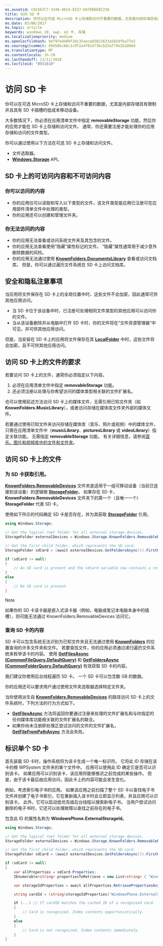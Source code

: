 ```yaml
---
ms.assetid: CAC6A7C7-3348-4EC4-8327-D47EB6E0C238
title: 访问 SD 卡
description: 你可以在可选 MicroSD 卡上存储和访问不重要的数据，尤其是内部存储具有限制的低成本移动设备。
ms.date: 03/08/2017
ms.topic: article
keywords: windows 10, uwp, sd 卡, 存储
ms.localizationpriority: medium
ms.openlocfilehash: 9ef97ed489f2dc35aece83821633a583dfba77e2
ms.sourcegitcommit: 49d58bc66c1c9f2a4f81473bcb25af79e2b1088d
ms.translationtype: MT
ms.contentlocale: zh-CN
ms.lasthandoff: 12/11/2018
ms.locfileid: "8931610"
---
```

# <a name="access-the-sd-card"></a>访问 SD 卡



你可以在可选 MicroSD 卡上存储和访问不重要的数据，尤其是内部存储具有限制并且具有 SD 卡插槽的低成本移动设备。

大多数情况下，你必须在应用清单文件中指定 **removableStorage** 功能，然后你的应用才能在 SD 卡上存储和访问文件。 通常，你还需要注册才能处理你的应用存储和访问的文件类型。

你可以通过使用以下方法在可选 SD 卡上存储和访问文件。
- 文件选取器。
- [**Windows.Storage**](https://msdn.microsoft.com/library/windows/apps/br227346) API。

## <a name="what-you-can-and-cant-access-on-the-sd-card"></a>SD 卡上的可访问内容和不可访问内容

### <a name="what-you-can-access"></a>你可以访问的内容

- 你的应用仅可以读取和写入以下类型的文件，该文件类型是应用已注册可在应用部件清单文件中处理的类型。
- 你的应用还可以创建和管理文件夹。

### <a name="what-you-cant-access"></a>你无法访问的内容

- 你的应用无法查看或访问系统文件夹及其包含的文件。
- 你的应用无法查看使用“隐藏”属性标记的文件。 “隐藏”属性通常用于减少意外删除数据的风险。
- 你的应用无法通过使用 [**KnownFolders.DocumentsLibrary**](https://msdn.microsoft.com/library/windows/apps/br227152) 查看或访问文档库。 但是，你可以通过遍历文件系统在 SD 卡上访问文档库。

## <a name="security-and-privacy-considerations"></a>安全和隐私注意事项

当应用将文件保存在 SD 卡上的全局位置中时，这些文件不会加密，因此通常可供其他应用访问。

- 当 SD 卡位于该设备中时，已注册可处理相同文件类型的其他应用可以访问你的文件。
- 当从该设备删除并从电脑中打开 SD 卡时，你的文件将在“文件资源管理器”中可见，并可供其他应用访问。

但是，当安装在 SD 卡上的应用将文件保存在其 [**LocalFolder**](https://msdn.microsoft.com/library/windows/apps/br241621) 中时，这些文件将会加密，且不可供其他应用访问。

## <a name="requirements-for-accessing-files-on-the-sd-card"></a>访问 SD 卡上的文件的要求

若要访问 SD 卡上的文件，通常你必须指定以下内容。

1.  必须在应用清单文件中指定 **removableStorage** 功能。
2.  还必须注册以处理与你希望访问的媒体类型相关联的文件扩展名。

也可以使用前述方法访问 SD 卡上的媒体文件，无需引用已知文件夹（如 **KnownFolders.MusicLibrary**），或者访问存储在媒体库文件夹外部的媒体文件。

若要通过使用已知文件夹访问存储在媒体库（音乐、照片或视频）中的媒体文件，只需在应用清单文件中（**musicLibrary**、**picturesLibrary** 或 **videoLibrary**）指定关联功能。 无需指定 **removableStorage** 功能。 有关详细信息，请参阅[音乐、图片和视频库中的文件和文件夹](quickstart-managing-folders-in-the-music-pictures-and-videos-libraries.md)。

## <a name="accessing-files-on-the-sd-card"></a>访问 SD 卡上的文件

### <a name="getting-a-reference-to-the-sd-card"></a>为 SD 卡获取引用。

[**KnownFolders.RemovableDevices**](https://msdn.microsoft.com/library/windows/apps/br227158) 文件夹是适用于一组可移动设备（当前已连接到该设备）的逻辑根 [**StorageFolder**](https://msdn.microsoft.com/library/windows/apps/br227230)。 如果存在 SD 卡，**KnownFolders.RemovableDevices** 文件夹下的第一个（且唯一一个）**StorageFolder** 代表 SD 卡。

使用如下所示的代码确定 SD 卡是否存在，并为其获取 [**StorageFolder**](https://msdn.microsoft.com/library/windows/apps/br227230) 引用。

```csharp
using Windows.Storage;

// Get the logical root folder for all external storage devices.
StorageFolder externalDevices = Windows.Storage.KnownFolders.RemovableDevices;

// Get the first child folder, which represents the SD card.
StorageFolder sdCard = (await externalDevices.GetFoldersAsync()).FirstOrDefault();

if (sdCard != null)
{
    // An SD card is present and the sdCard variable now contains a reference to it.
}
else
{
    // No SD card is present.
}
```

> [!NOTE]
> 如果你的 SD 卡读卡器是嵌入式读卡器（例如，电脑或笔记本电脑本身中的插槽），则可能无法通过 KnownFolders.RemovableDevices 访问它。

### <a name="querying-the-contents-of-the-sd-card"></a>查询 SD 卡的内容

SD 卡可以包含系统无法识别为已知文件夹且无法通过使用 [**KnownFolders**](https://msdn.microsoft.com/library/windows/apps/br227151) 的位置查询的许多文件夹和文件。 若要查找文件，你的应用必须通过递归遍历文件系统来枚举该卡的内容。 使用 [**GetFilesAsync (CommonFileQuery.DefaultQuery)**](https://msdn.microsoft.com/library/windows/apps/br227274) 和 [**GetFoldersAsync (CommonFolderQuery.DefaultQuery)**](https://msdn.microsoft.com/library/windows/apps/br227281) 有效获取 SD 卡的内容。

我们建议你使用后台线程遍历 SD 卡。 一个 SD 卡可以包含数 GB 的数据。

你的应用还可以要求用户通过使用文件夹选取器选择特定文件夹。

当你使用派生自 [**KnownFolders.RemovableDevices**](https://msdn.microsoft.com/library/windows/apps/br227158) 的路径访问 SD 卡上的文件系统时，下列方法的行为方式如下。

-   [**GetFilesAsync**](https://msdn.microsoft.com/library/windows/apps/br227273) 方法将返回你要通过注册来处理的文件扩展名和与你指定的任何媒体库功能相关联的文件扩展名的联合。
-   如果你尚未注册即处理正尝试访问的文件的文件扩展名，[**GetFileFromPathAsync**](https://msdn.microsoft.com/library/windows/apps/br227206) 方法会失败。

## <a name="identifying-the-individual-sd-card"></a>标识单个 SD 卡

首先装载 SD 卡时，操作系统将为该卡生成一个唯一标识符。 它将此 ID 存储在该卡的根 WPSystem 文件夹的某个文件中。 应用可以使用此 ID 确定它是否可以识别该卡。 如果应用可以识别该卡，该应用将能够推迟之前完成的某些操作。 但是，由于该卡最后由应用访问，因此卡上的内容可能会发生变化。

例如，考虑索引电子书的应用。 如果该应用之前扫描了整个 SD 卡以查找电子书文件并创建了电子书索引，它在重新插入该卡时会立即显示列表，并且应用可以识别该卡。 此外，它可以启动低优先级后台线程以搜索新电子书。 当用户尝试访问删除的电子书时，它还可以处理故障以查找之前存在的电子书。

包含此 ID 的属性名称为 **WindowsPhone.ExternalStorageId**。

```csharp
using Windows.Storage;

// Get the logical root folder for all external storage devices.
StorageFolder externalDevices = Windows.Storage.KnownFolders.RemovableDevices;

// Get the first child folder, which represents the SD card.
StorageFolder sdCard = (await externalDevices.GetFoldersAsync()).FirstOrDefault();

if (sdCard != null)
{
    var allProperties = sdCard.Properties;
    IEnumerable<string> propertiesToRetrieve = new List<string> { "WindowsPhone.ExternalStorageId" };

    var storageIdProperties = await allProperties.RetrievePropertiesAsync(propertiesToRetrieve);

    string cardId = (string)storageIdProperties["WindowsPhone.ExternalStorageId"];

    if (...) // If cardID matches the cached ID of a recognized card.
    {
        // Card is recognized. Index contents opportunistically.
    }
    else
    {
        // Card is not recognized. Index contents immediately.
    }
}
```

 

 
